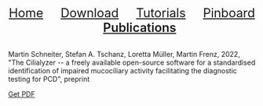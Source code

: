 <div align="center"> 
   <a href="./index.html" style="font-size:25px;font-weight:400;"       >Home</a>  &nbsp;&nbsp;&nbsp;&nbsp;&nbsp;&nbsp;&nbsp;
   <a href="./download.html" style="font-size:25px;font-weight:400;"     >Download</a>  &nbsp;&nbsp;&nbsp;&nbsp;&nbsp;&nbsp;&nbsp;
   <a href="./tutorials.html" style="font-size:25px;font-weight:400;"    >Tutorials</a> &nbsp;&nbsp;&nbsp;&nbsp;&nbsp;&nbsp;&nbsp;
   <a href="./pinboard.html" style="font-size:25px;font-weight:400;"     >Pinboard</a>  &nbsp;&nbsp;&nbsp;&nbsp;&nbsp;&nbsp;&nbsp;
   <a href="./publications.html" style="font-size:25px;font-weight:600;" >Publications</a> 
</div> 


<br />

Martin Schneiter, Stefan A. Tschanz, Loretta Müller, Martin Frenz, 2022, 
"The Cilialyzer -- a freely available open-source software
for a standardised identification of impaired mucociliary
activity facilitating the diagnostic testing for PCD", preprint

<a href="Cilialyzer_manuscript.pdf">Get PDF</a>
